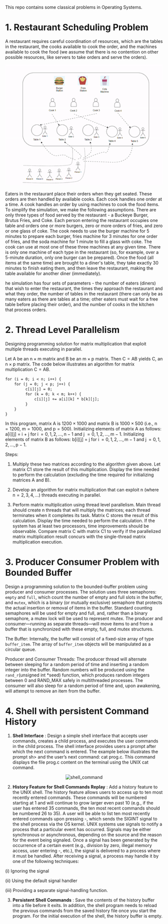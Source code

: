This repo contains some classical problems in Operating Systems.

# 1. Restaurant Scheduling Problem
A restaurant requires careful coordination of resources,
which are the tables in the restaurant, the cooks available to cook the order, and the machines
available to cook the food (we assume that there is no contention on other possible resources,
like servers to take orders and serve the orders).
<p align="center">
  <img width="789" alt="Restaurant" src="https://github.com/iwinterknight/Operating-Systems/blob/master/assets/Restaurant.gif">
</p>

Eaters in the restaurant place their orders when they get seated. These orders are then handled
by available cooks. Each cook handles one order at a time. A cook handles an order by using
machines to cook the food items. To simplify the simulation, we make the following
assumptions. There are only three types of food served by the restaurant - a Buckeye Burger,
Brutus Fries, and Coke. Each person entering the restaurant occupies one table and orders one
or more burgers, zero or more orders of fries, and zero or one glass of coke. The cook needs to
use the burger machine for 5 minutes to prepare each burger, fries machine for 3 minutes for
one order of fries, and the soda machine for 1 minute to fill a glass with coke. The cook can use
at most one of these three machines at any given time. There is only one machine of each type
in the restaurant (so, for example, over a 5-minute duration, only one burger can be prepared).
Once the food (all items at the same time) are brought to a diner's table, they take exactly 30
minutes to finish eating them, and then leave the restaurant, making the table available for
another diner (immediately).

he simulation has four sets of
parameters - the number of eaters (diners) that wish to enter the restaurant, the times they
approach the restaurant and what they order, the number of tables in the restaurant (there
can only be as many eaters as there are tables at a time; other eaters must wait for a free
table before placing their order), and the number of cooks in the kitchen that process orders.


# 2. Thread Level Parallelism
Designing programming solution for matrix multiplication that exploit multiple threads executing in parallel.

Let A be an n × m matrix and B be an m × p matrix. Then C = AB yields C, an n × p matrix. The code below illustrates an algorithm for matrix multiplication C = AB.
```
for (i = 0; i < n; i++) {
    for (j = 0; j < p; j++) {
         c[i][j] = 0;
         for (k = 0; k < m; k++) {
             c[i][j] += a[i][k] * b[k][j];
         }
    }
}
```
In this program, matrix A is 1200 × 1000 and matrix B is 1000 × 500 (i.e., n = 1200, m = 1000, and p = 500). Initializing elements of matrix A as follows: a[i][j] = i + j for i  = 0, 1, 2, …, n − 1 and j  = 0, 1, 2, …, m − 1. Initializing elements of matrix B as follows: b[i][j] = j for i  = 0, 1, 2, …, m − 1 and j  = 0, 1, 2, …, p − 1.

Steps:

1. Multiply these two matrices according to the algorithm given above. Let matrix C1 store the result of this multiplication. Display the time needed to perform the calculation (excluding the time required for initializing matrices A and B).

2. Develop an algorithm for matrix multiplication that can exploit n (where n = 2, 3, 4, …) threads executing in parallel.

3. Perform matrix multiplication using thread level parallelism. Main thread should create n threads that will multiply the matrices; each thread terminates when it completes its task. Matrix C stores the result of this calculation. Display the time needed to perform the calculation. If the system has at least two processors, time improvements should be observable. Compare matrix C with matrix C1 to verify if the parallelized matrix multiplication result concurs with the single-thread matrix multiplication execution.


# 3. Producer Consumer Problem with Bounded Buffer
Design a programming solution to the bounded-buffer problem using producer and consumer processes. The solution uses three semaphores: `empty` and `full`, which count the number of empty and full slots in the buffer, and `mutex`, which is a binary (or mutually exclusive) semaphore that protects the actual insertion or removal of items in the buffer. Standard counting semaphores will be used for empty and full, and, rather than a binary semaphore, a mutex lock will be used to represent mutex. The producer and consumer—running as separate threads—will move items to and from a buffer that is synchronized with these empty, full, and mutex structures.

The Buffer: Internally, the buffer will consist of a fixed-size array of type `buffer_item`. The array of `buffer_item` objects will be manipulated as a circular queue. 

Producer and Consumer Threads: The producer thread will alternate between sleeping for a random period of time and inserting a random integer into the buffer. Random numbers will be produced using the `rand_r`(unsigned int *seed) function, which produces random integers between 0 and RAND_MAX safely in multithreaded processes. The consumer will also sleep for a random period of time and, upon awakening, will attempt to remove an item from the buffer. 



# 4. Shell with persistent Command History
1. **Shell Interface** : Design a simple shell interface that accepts user commands, creates a child process, and executes the user commands in the child process. The shell interface provides users a prompt after which the next command is entered. The example below illustrates the prompt sh> and the user’s next command: cat prog.c. This command displays the file prog.c content on the terminal using the UNIX cat command.
<p align="center">
  <img width="340" alt="shell_command" src="https://github.com/iwinterknight/Operating-Systems/assets/37212007/e6c172d6-344b-4472-bec4-5a6fe9cfa235">
</p>

2. **History Feature for Shell Commands Replay** : Add a history feature to the UNIX shell. The history feature allows users to access up to ten most recently entered commands. These commands will be numbered starting at 1 and will continue to grow larger even past 10 (e.g., if the user has entered 35 commands, the ten most recent commands should be numbered 26 to 35).
A user will be able to list ten most recently entered commands upon pressing <Control>-<C>, which sends the SIGINT signal to the shell process via the OS kernel. UNIX systems use signals to notify a process that a particular event has occurred. Signals may be either synchronous or asynchronous, depending on the source and the reason for the event being signaled. Once a signal has been generated by the occurrence of a certain event (e.g., division by zero, illegal memory access, user entering <Control>-<C>, etc.), the signal is delivered to a process where it must be handled. After receiving a signal, a process may handle it by one of the following techniques:

(i) Ignoring the signal

(ii) Using the default signal handler

(iii) Providing a separate signal-handling function.

3. **Persistent Shell Commands** : Save the contents of the history buffer into a file before it exits. In addition, the shell program needs to reload the previous commands from the saved history file once you start the program. For the initial execution of the shell, the history buffer is empty.
